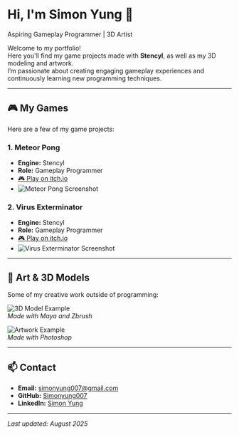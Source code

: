 # Hi, I'm Simon Yung 👋
Aspiring Gameplay Programmer | 3D Artist

Welcome to my portfolio!  
Here you'll find my game projects made with **Stencyl**, as well as my 3D modeling and artwork.  
I’m passionate about creating engaging gameplay experiences and continuously learning new programming techniques.

---

## 🎮 My Games
Here are a few of my game projects:

### 1. Meteor Pong
- **Engine:** Stencyl
- **Role:** Gameplay Programmer
- [🎮 Play on itch.io](https://your-game-link.com)
- ![Meteor Pong Screenshot](https://i.postimg.cc/NMCBydk0/Meteor-Pong.png)

### 2. Virus Exterminator
- **Engine:** Stencyl
- **Role:** Gameplay Programmer
- [🎮 Play on itch.io](https://your-game-link.com)
- ![Virus Exterminator Screenshot](https://i.postimg.cc/Fs5s0BQf/Virus-Exterminator.png)

---

## 🎨 Art & 3D Models
Some of my creative work outside of programming:

![3D Model Example](https://link-to-image.jpg)  
*Made with Maya and Zbrush*

![Artwork Example](https://link-to-image.jpg)  
*Made with Photoshop*

---

## 📫 Contact
- **Email:** simonyung007@gmail.com  
- **GitHub:** [Simonyung007](https://github.com/yourusername)  
- **LinkedIn:** [Simon Yung](https://www.linkedin.com/in/simon-yung-1061351a4/)

---

*Last updated: August 2025*
